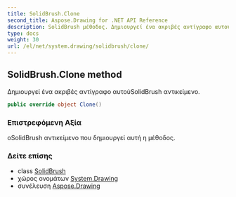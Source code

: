 ```yaml
---
title: SolidBrush.Clone
second_title: Aspose.Drawing for .NET API Reference
description: SolidBrush μέθοδος. Δημιουργεί ένα ακριβές αντίγραφο αυτούSolidBrush αντικείμενο.
type: docs
weight: 30
url: /el/net/system.drawing/solidbrush/clone/
---
```

## SolidBrush.Clone method

Δημιουργεί ένα ακριβές αντίγραφο αυτούSolidBrush αντικείμενο.

```csharp
public override object Clone()
```

### Επιστρεφόμενη Αξία

οSolidBrush αντικείμενο που δημιουργεί αυτή η μέθοδος.

### Δείτε επίσης

* class [SolidBrush](../)
* χώρος ονομάτων [System.Drawing](../../solidbrush/)
* συνέλευση [Aspose.Drawing](../../../)


